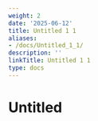 ```yaml
---
weight: 2
date: '2025-06-12'
title: Untitled 1 1
aliases:
- /docs/Untitled_1_1/
description: ''
linkTitle: Untitled 1 1
type: docs
---
```


# Untitled

